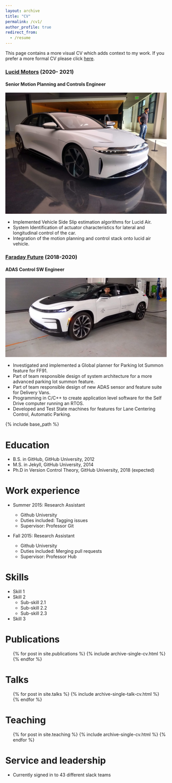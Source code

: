```yaml
---
layout: archive
title: "CV"
permalink: /cv1/
author_profile: true
redirect_from:
  - /resume
---
```


This page contains a more visual CV which adds context to my work. If you prefer a more formal CV please click [here](https://drive.google.com/file/d/1JSIIDGW5NpHBrHMOIRkY9sQ0unO4wvkd/view).

### [Lucid Motors](https://www.lucidmotors.com/) (2020- 2021)
#### Senior Motion Planning and Controls Engineer
![](/images/lucid_motors.jpg)

*	Implemented Vehicle Side Slip estimation algorithms for Lucid Air.
*	System Identification of actuator characteristics for lateral and longitudinal control of the car.
*	Integration of the motion planning and control stack onto lucid air vehicle.

### [Faraday Future](https://www.ff.com/) (2018-2020)
#### ADAS  Control SW Engineer 
![](/images/farday_future.jpg)
*	Investigated and implemented a Global planner for Parking lot Summon feature for FF91.
*	Part of team responsible design of system architecture for a more advanced parking lot summon feature.
*	Part of team responsible design of new ADAS sensor and feature suite for Delivery Vans.
*	Programming in C/C++ to create application level software for the Self Drive computer running an RTOS.
*	Developed and Test State machines for features for Lane Centering Control, Automatic Parking.



{% include base_path %}

Education
======
* B.S. in GitHub, GitHub University, 2012
* M.S. in Jekyll, GitHub University, 2014
* Ph.D in Version Control Theory, GitHub University, 2018 (expected)

Work experience
======
* Summer 2015: Research Assistant
  * Github University
  * Duties included: Tagging issues
  * Supervisor: Professor Git

* Fall 2015: Research Assistant
  * Github University
  * Duties included: Merging pull requests
  * Supervisor: Professor Hub
  
Skills
======
* Skill 1
* Skill 2
  * Sub-skill 2.1
  * Sub-skill 2.2
  * Sub-skill 2.3
* Skill 3

Publications
======
  <ul>{% for post in site.publications %}
    {% include archive-single-cv.html %}
  {% endfor %}</ul>
  
Talks
======
  <ul>{% for post in site.talks %}
    {% include archive-single-talk-cv.html %}
  {% endfor %}</ul>
  
Teaching
======
  <ul>{% for post in site.teaching %}
    {% include archive-single-cv.html %}
  {% endfor %}</ul>
  
Service and leadership
======
* Currently signed in to 43 different slack teams
